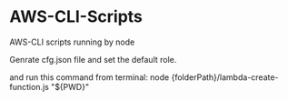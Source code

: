 # AWS-CLI-Scripts
AWS-CLI scripts running by node

Genrate cfg.json file and set the default role.

and run this command from terminal:
node {folderPath}/lambda-create-function.js "${PWD}"